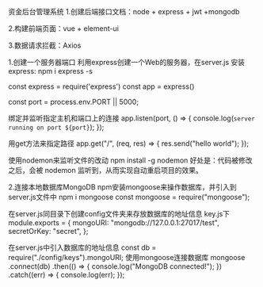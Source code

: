 资金后台管理系统
1.创建后端接口文档：node + express + jwt +mongodb

2.构建前端页面：vue +  element-ui

3.数据请求拦截：Axios


1.创建一个服务器端口
利用express创建一个Web的服务器，在server.js
安装express:  npm i express -s

const express = require('express')
const app = express()

const port = process.env.PORT || 5000;

绑定并监听指定主机和端口上的连接
app.listen(port, () => {
  console.log(`server running on port ${port}`);
});

用get方法来指定路径
app.get("/", (req, res) => {
  res.send("hello world");
});

使用nodemon来监听文件的改动
npm install -g nodemon
好处是：代码被修改之后，会被 nodemon 监听到，从而实现自动重启项目的效果。


2.连接本地数据库MongoDB
npm安装mongoose来操作数据库，并引入到server.js文件中
npm i mongoose
const mongoose = require("mongoose");

在server.js同目录下创建config文件夹来存放数据库的地址信息
key.js下
module.exports = {
  mongoURI: "mongodb://127.0.0.1:27017/test",
  secretOrKey: "secret",
};

在server.js中引入数据库的地址信息
const db = require("./config/keys").mongoURI;
使用mongoose连接数据库
mongoose
  .connect(db)
  .then(() => {
    console.log("MongoDB connected!");
  })
  .catch((err) => {
    console.log(err);
  });

